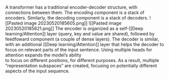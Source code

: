 A transformer has a traditional encoder-decoder structure, with connections between them.
The encoding component is a stack of encoders. Similarly, the decoding component is a stack of decoders.
![[Pasted image 20230520185605.png]]
![[Pasted image 20230520185621.png]]
The encoder is organized as a self-[[Deep learning/Attention]] layer (query, key and value are shared), followed by feedfoward component (a couple of dense layers). The decoder is similar, with an additional [[Deep learning/Attention]] layer that helps the decoder to focus on relevant parts of the input sentence. Using multiple heads for attention expands the model’s ability  
to focus on different positions, for different purposes. As a result, multiple “representation subspaces” are created, focusing on potentially different aspects of the input sequence.